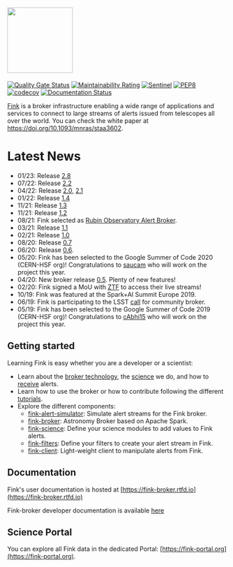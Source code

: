 # <img src=".github/Fink_PrimaryLogo_WEB.png" width=150 />

[![Quality Gate Status](https://sonarcloud.io/api/project_badges/measure?project=finkbroker&metric=alert_status)](https://sonarcloud.io/dashboard?id=finkbroker)
[![Maintainability Rating](https://sonarcloud.io/api/project_badges/measure?project=finkbroker&metric=sqale_rating)](https://sonarcloud.io/dashboard?id=finkbroker)
[![Sentinel](https://github.com/astrolabsoftware/fink-broker/actions/workflows/test.yml/badge.svg)](https://github.com/astrolabsoftware/fink-broker/actions/workflows/test.yml)
[![PEP8](https://github.com/astrolabsoftware/fink-broker/workflows/PEP8/badge.svg)](https://github.com/astrolabsoftware/fink-broker/actions?query=workflow%3APEP8)
[![codecov](https://codecov.io/gh/astrolabsoftware/fink-broker/branch/master/graph/badge.svg)](https://codecov.io/gh/astrolabsoftware/fink-broker)
[![Documentation Status](https://readthedocs.org/projects/fink-broker/badge/?version=latest)](https://fink-broker.readthedocs.io/en/latest/?badge=latest)

[Fink](https://fink-broker.org) is a broker infrastructure enabling a wide range of applications and services to connect to large streams of alerts issued from telescopes all over the world. You can check the white paper at https://doi.org/10.1093/mnras/staa3602.

# Latest News

* 01/23: Release [2.8](https://github.com/astrolabsoftware/fink-broker/milestone/10?closed=1)
* 07/22: Release [2.2](https://github.com/astrolabsoftware/fink-broker/milestone/9?closed=1)
* 04/22: Release [2.0](https://github.com/astrolabsoftware/fink-broker/milestone/7?closed=1), [2.1](https://github.com/astrolabsoftware/fink-broker/milestone/8?closed=1)
* 01/22: Release [1.4](https://github.com/astrolabsoftware/fink-broker/pull/518)
* 11/21: Release [1.3](https://github.com/astrolabsoftware/fink-broker/pull/495)
* 11/21: Release [1.2](https://github.com/astrolabsoftware/fink-broker/pull/492)
* 08/21: Fink selected as [Rubin Observatory Alert Broker](https://www.lsst.org/scientists/alert-brokers).
* 03/21: Release [1.1](https://github.com/astrolabsoftware/fink-broker/pull/429)
* 02/21: Release [1.0](https://github.com/astrolabsoftware/fink-broker/pull/416)
* 08/20: Release [0.7](https://github.com/astrolabsoftware/fink-broker/pull/396)
* 06/20: Release [0.6](https://github.com/astrolabsoftware/fink-broker/pull/386).
* 05/20: Fink has been selected to the Google Summer of Code 2020 (CERN-HSF org)! Congratulations to [saucam](https://github.com/saucam) who will work on the project this year.
* 04/20: New broker release [0.5](https://github.com/astrolabsoftware/fink-broker/pull/354). Plenty of new features!
* 02/20: Fink signed a MoU with [ZTF](https://www.ztf.caltech.edu/) to access their live streams!
* 10/19: Fink was featured at the Spark+AI Summit Europe 2019.
* 06/19: Fink is participating to the LSST [call](https://ldm-682.lsst.io/) for community broker.
* 05/19: Fink has been selected to the Google Summer of Code 2019 (CERN-HSF org)! Congratulations to [cAbhi15](https://github.com/cAbhi15) who will work on the project this year.

## Getting started

Learning Fink is easy whether you are a developer or a scientist:

* Learn about the [broker technology](https://fink-broker.readthedocs.io/en/latest/broker/introduction/), the [science](https://fink-broker.readthedocs.io/en/latest/science/introduction/) we do, and how to [receive](https://fink-broker.readthedocs.io/en/latest/fink-client/) alerts.
* Learn how to use the broker or how to contribute following the different [tutorials](https://fink-broker.readthedocs.io/en/latest/tutorials/introduction/).
* Explore the different components:
    * [fink-alert-simulator](https://github.com/astrolabsoftware/fink-alert-simulator): Simulate alert streams for the Fink broker.
    * [fink-broker](https://github.com/astrolabsoftware/fink-broker): Astronomy Broker based on Apache Spark.
    * [fink-science](https://github.com/astrolabsoftware/fink-science): Define your science modules to add values to Fink alerts.
    * [fink-filters](https://github.com/astrolabsoftware/fink-filters): Define your filters to create your alert stream in Fink.
    * [fink-client](https://github.com/astrolabsoftware/fink-client):  Light-weight client to manipulate alerts from Fink.


## Documentation

Fink's user documentation is hosted at [https://fink-broker.rtfd.io](https://fink-broker.rtfd.io)

Fink-broker developer documentation is available [here](./doc/devel.adoc)

## Science Portal

You can explore all Fink data in the dedicated Portal: [https://fink-portal.org](https://fink-portal.org).
